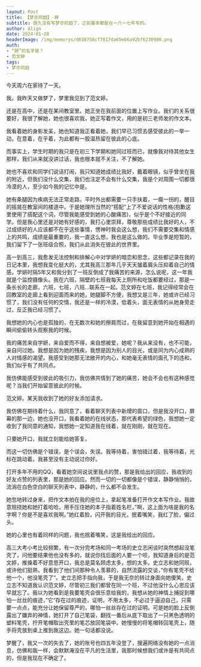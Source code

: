 ```yaml
---
layout: Post
title: 【梦亦同趋】-婷
subtitle: 很久没有写梦亦同趋了，之前基本都是在一六一七年写的。
author: Align
date: 2024-01-28
headerImage: /img/memorys/d638758cf7817da65eb6a92bf6230980.png
auth:
- “婷”的名字是？
- 范文婷
tags:
- 梦亦同趋
---
```

今天周六在家待了一天。

我。我昨天又做梦了，梦里我见到了范文婷。

还是在高中，还是在某间教室里。她正坐在我前面的位置上写作业。我们的关系很要好，我很了解她，她也很喜欢我，她正写着作文，用的是初三老师发的作文本。

我看着她的身影发呆，她也知道我正看着她，我们早已习惯去感受彼此的一举一动，在意着，在乎着，为此都有一股温热留在彼此的心底。

而事实上，学生时期的我只是在初三下学期和她同过班而已，就像我对待其他女生那样，我们从来就没讲过话，我也根本就不关注，不了解她。

她也不喜欢和同学们说话打闹，我只知道她成绩比我好，戴着眼镜，似乎曾坐在我的附近，但我们没什么交集，我们也注定不会有什么交集，我是个对周围一切都很冷漠的人，至少如今我的记忆中是。

她有条腿因为疾病无法正常走路，平时外出都需要一只手扶着，一瘸一拐的，醒目的摇晃在教室间的楼道中。于是她理所当然的“搭配”上了不爱说话的性格(抱歉这里使用了搭配这个词，尽管我能感受到她的心酸痛苦)，似乎是个不好接近的同学。但是我心里还是对她有好感的，我打心里崇拜，尊敬那些成绩比我好的人，不过成绩好的人应该都不在乎这些事情，愣神时我会这么想，我们不需要交集和情感上的共鸣，成绩是最重要的，我一直这么想，我也是这么做的。毕业季是短暂的，我们留下了一张班级合照，我们从此消失在彼此的世界里。

高一到高三，我愈发无法控制和排解心中对学妍的暗恋和思念，这些都记录在我的日记本里，我想我变化挺大的，尤其我高三那年几乎天天皱着眉头压抑着自己的情感，学妍时隔5年又和我分到了一班反倒成了我痛苦的来源，怎么说呢，这一年我就是个监控摄像头。我在六班，隔壁的七班我每天上厕所和吃饭都要经过，那是一条长长的走廊，六班，七班，八班…联系在一起。范文婷在七班，我记得经常会在回教室的走廊上看到迎面而来的她，她腿脚不方便，我想又是三年，她或许已经习惯了，我们没有任何的交情，我还是一样的冷漠，低着头，面无表情的从她身旁走过，反正我已经习惯了。

我想她的内心也是孤独的，在无数次和她的擦肩而过，在我留意到她开始在相遇的瞬间偷偷转头观察我的时候。

我的痛苦来自学妍，来自爱而不得，来自想被爱，她呢？我从来没有，也不可能，亲自问过她。我想是因为她的残疾，我想是因为别人的目光，或是同为内心成熟的人对情感的渴望。我感受到她那无法敞开的内心，和她毫无表情的面孔下的违和，我们似乎有了共同点。

我仿佛能感受到彼此的吸引力，我仿佛共情到了她的痛苦，她会不会也有这种感觉呢？当我们开始留意彼此的时候。

范文婷。某天我收到了她的好友添加请求。

我仿佛在期待着什么，我同意了，看着聊天列表中新增的窗口，但是我没开口，屏幕的那一边，她也没开口，我看着她的在线状态，那代表希望的绿色，我想她一定收到了我同意的通知，我想她一定知道我在线着，就在刚刚，就在现在。

只要她开口，我就立刻能给她答复。

而这一切仿佛是个错误，是个误会，失误。我等待着，害怕错过着，我等待着，光标在跳动着。我甚至没有主动说过你好。

打开多年不用的QQ，看着她空间说说里我点的赞，那是我给出的回应，我收到的好友点赞的列表里，那是她的回应。然而一切的一切都像是个错误，静静悄悄的，流淌在白色空白的聊天列表中，静静的，什么都不会发生。

她忽地转过身来，把作文本拍在我的座位上，拿起笔准备打开作文本写作业。我故意阻挠她和她打着哈哈，用手压住她的本子指着姓名栏，”啊，这上面为啥是我的名字啊？你是不是喜欢我啊。”她红着脸，闪开我的目光，抿着嘴笑，我红了脸，偏过头。

她的心里也有着同样的问题，我也抿着嘴笑，这是我给出的回应。

高三大考小考比较频繁，有一次分完考场和同一考场的史立志闲谈时突然想起没笔壳了，问他要结果他也没有多的，就说你找后面的人要一个呗，我知道身后的是范文婷，推搡着不好意思开口，我总是莫名顾虑太多，想的太多。史立志和她同班，或许他们挺熟，我看到了他们间那种令人羡慕的，自然流露的交谈，”你有笔壳不给他一个，他没笔壳了“。史立志把手指向我，于是我无奈的转过身面向她傻笑，史立志不知道我认识范文婷，尽管初三我们都曾在同一个班，不过他没什么心思应该早就忘了。我以为她看到是我要笔壳会很乐意给我的，我想从她的神情上捕捉到哪怕一丝丝的痕迹，”它“存在过的痕迹，证明，不用太多，不必过于逼迫自己，只需要一点点，能充分让她保留尊严的，哪怕一丝丝存在过的证明。可是她的脸上反倒露出了嫌弃的神情，她打开了自己笔袋，翻找一番后从底下取出了一只黑色透明的塑料笔壳，拧开笔帽取出壳里的笔芯放回笔袋中。她慢慢的将笔帽转回笔壳上，随手将壳放到桌上推到我这边。她一句话都没说。

梦醒了，我又一次的失去了，她的账号也四五年没登了，搜遍网络没有她的一点消息，仿佛和我一样，会默默淹没在平凡的生活里，我那时候想我们或许是有共同点的，但是我现在不确定了。
